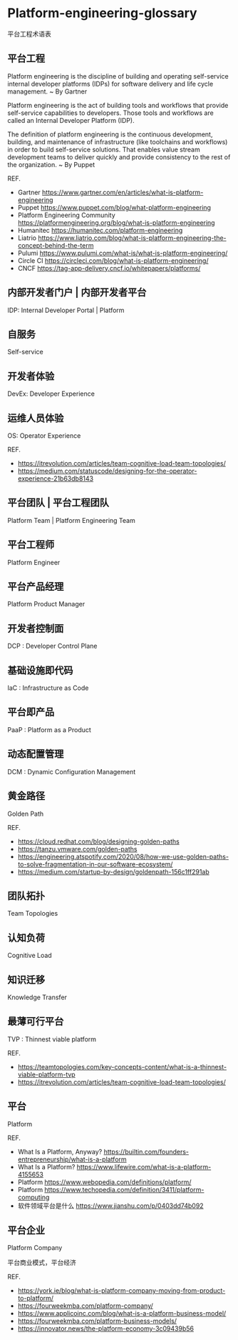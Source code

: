 # Platform-engineering-glossary
平台工程术语表

## 平台工程
Platform engineering is the discipline of building and operating self-service internal developer platforms (IDPs) for software delivery and life cycle management.
~ By Gartner

Platform engineering is the act of building tools and workflows that provide self-service capabilities to developers. Those tools and workflows are called an Internal Developer Platform (IDP).

The definition of platform engineering is the continuous development, building, and maintenance of infrastructure (like toolchains and workflows) in order to build self-service solutions. That enables value stream development teams to deliver quickly and provide consistency to the rest of the organization.
~ By Puppet 

REF. 
- Gartner https://www.gartner.com/en/articles/what-is-platform-engineering
- Puppet https://www.puppet.com/blog/what-platform-engineering 
- Platform Engineering Community https://platformengineering.org/blog/what-is-platform-engineering 
- Humanitec https://humanitec.com/platform-engineering 
- Liatrio https://www.liatrio.com/blog/what-is-platform-engineering-the-concept-behind-the-term
- Pulumi https://www.pulumi.com/what-is/what-is-platform-engineering/
- Circle CI https://circleci.com/blog/what-is-platform-engineering/
- CNCF https://tag-app-delivery.cncf.io/whitepapers/platforms/


## 内部开发者门户 | 内部开发者平台
IDP: Internal Developer Portal | Platform

## 自服务
Self-service 

## 开发者体验 
DevEx: Developer Experience 

## 运维人员体验
OS: Operator Experience

REF.
- https://itrevolution.com/articles/team-cognitive-load-team-topologies/ 
- https://medium.com/statuscode/designing-for-the-operator-experience-21b63db8143 


## 平台团队 | 平台工程团队
Platform Team | Platform Engineering Team

## 平台工程师
Platform Engineer

## 平台产品经理
Platform Product Manager 

## 开发者控制面
DCP : Developer Control Plane 


## 基础设施即代码
IaC : Infrastructure as Code 


## 平台即产品
PaaP : Platform as a Product 


## 动态配置管理
DCM : Dynamic Configuration Management 

## 黄金路径 
Golden Path 

REF.
- https://cloud.redhat.com/blog/designing-golden-paths
- https://tanzu.vmware.com/golden-paths
- https://engineering.atspotify.com/2020/08/how-we-use-golden-paths-to-solve-fragmentation-in-our-software-ecosystem/
- https://medium.com/startup-by-design/goldenpath-156c1ff291ab


## 团队拓扑 
Team Topologies  


## 认知负荷 
Cognitive Load 


## 知识迁移 
Knowledge Transfer 


## 最薄可行平台
TVP : Thinnest viable platform 

REF.
- https://teamtopologies.com/key-concepts-content/what-is-a-thinnest-viable-platform-tvp 
- https://itrevolution.com/articles/team-cognitive-load-team-topologies/ 

## 平台
Platform

REF.
- What Is a Platform, Anyway? https://builtin.com/founders-entrepreneurship/what-is-a-platform
- What Is a Platform? https://www.lifewire.com/what-is-a-platform-4155653
- Platform https://www.webopedia.com/definitions/platform/
- Platform https://www.techopedia.com/definition/3411/platform-computing
- 软件领域平台是什么 https://www.jianshu.com/p/0403dd74b092 

## 平台企业
Platform Company 

平台商业模式，平台经济

REF.
- https://york.ie/blog/what-is-platform-company-moving-from-product-to-platform/
- https://fourweekmba.com/platform-company/ 
- https://www.applicoinc.com/blog/what-is-a-platform-business-model/ 
- https://fourweekmba.com/platform-business-models/ 
- https://innovator.news/the-platform-economy-3c09439b56 


